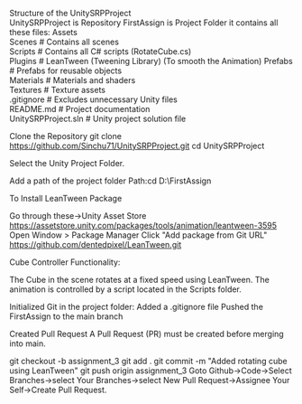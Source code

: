 Structure of the UnitySRPProject  
  UnitySRPProject is Repository
  FirstAssign is Project Folder it contains all these files:
  Assets  
  Scenes        # Contains all scenes  
  Scripts       # Contains all C# scripts (RotateCube.cs)  
  Plugins       # LeanTween (Tweening Library) (To smooth the Animation)
  Prefabs       # Prefabs for reusable objects  
  Materials     # Materials and shaders  
  Textures      # Texture assets  
 .gitignore      # Excludes unnecessary Unity files  
  README.md      # Project documentation  
  UnitySRPProject.sln  # Unity project solution file  
 
Clone the Repository
  git clone https://github.com/Sinchu71/UnitySRPProject.git
  cd UnitySRPProject

Select the Unity Project Folder.

   Add a path of the project folder
   Path:cd D:\FirstAssign

To Install LeanTween Package

   Go through these->Unity Asset Store https://assetstore.unity.com/packages/tools/animation/leantween-3595
   Open Window > Package Manager
   Click "Add package from Git URL"
   https://github.com/dentedpixel/LeanTween.git


Cube Controller Functionality:

  The Cube in the scene rotates at a fixed speed using LeanTween.
  The animation is controlled by a script located in the Scripts folder.

Initialized Git in the project folder:
    Added a .gitignore file
    Pushed the FirstAssign to the main branch

Created Pull Request
A Pull Request (PR) must be created before merging into main.

 git checkout -b assignment_3
 git add .
 git commit -m "Added rotating cube using LeanTween"
 git push origin assignment_3
 Goto Github->Code->Select Branches->select Your Branches->select New Pull Request->Assignee Your Self->Create Pull Request.
